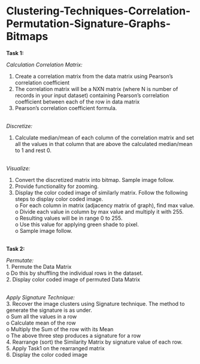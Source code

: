 # Clustering-Techniques-Correlation-Permutation-Signature-Graphs-Bitmaps

__Task 1:__<br>

  <i>Calculation Correlation Matrix:</i><br>
  1. Create a correlation matrix from the data matrix using Pearson’s correlation coefficient<br>
  2. The correlation matrix will be a NXN matrix (where N is number of records in your input dataset) containing Pearson’s correlation coefficient between each of the row in data matrix<br>
  3. Pearson’s correlation coefficient formula.<br><br>

  <i>Discretize:</i><br>
  1. Calculate median/mean of each column of the correlation matrix and set all the values in that column that are above the calculated median/mean to 1 and rest 0.<br><br>

  <i>Visualize:</i><br> 
  1. Convert the discretized matrix into bitmap. Sample image follow.<br>
  2. Provide functionality for zooming.<br>
  3. Display the color coded image of similarly matrix. Follow the following steps to display color coded image.<br>
        o For each column in matrix (adjacency matrix of graph), find max value.<br>
        o Divide each value in column by max value and multiply it with 255.<br>
        o Resulting values will be in range 0 to 255.<br>
        o Use this value for applying green shade to pixel.<br>
        o Sample image follow.<br><br>
    
__Task 2:__<br>

  <i>Permutate:</i><br>
    1. Permute the Data Matrix<br>
          o Do this by shuffling the individual rows in the dataset.<br>
    2. Display color coded image of permuted Data Matrix<br><br>

  <i>Apply Signature Technique:</i><br>
    3. Recover the image clusters using Signature technique. The method to generate the signature is as under.<br>
              o Sum all the values in a row<br>
              o Calculate mean of the row<br>
              o Multiply the Sum of the row with its Mean<br>
              o The above three step produces a signature for a row<br>
    4. Rearrange (sort) the Similarity Matrix by signature value of each row.<br>
    5. Apply Task1 on the rearranged matrix<br>
    6. Display the color coded image<br>
      
